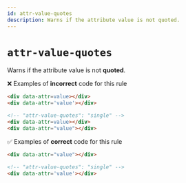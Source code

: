 ```yaml
---
id: attr-value-quotes
description: Warns if the attribute value is not quoted.
---
```


# `attr-value-quotes`

Warns if the attribute value is not **quoted**.

❌ Examples of **incorrect** code for this rule

<!-- prettier-ignore-start -->
```html
<div data-attr=value></div>
<div data-attr='value'></div>
```
<!-- prettier-ignore-end -->

<!-- prettier-ignore-start -->
```html
<!-- "attr-value-quotes": "single" -->
<div data-attr=value></div>
<div data-attr="value"></div>
```
<!-- prettier-ignore-end -->

✅ Examples of **correct** code for this rule

<!-- prettier-ignore-start -->
```html
<div data-attr="value"></div>
```
<!-- prettier-ignore-end -->

<!-- prettier-ignore-start -->
```html
<!-- "attr-value-quotes": "single" -->
<div data-attr='value'></div>
```
<!-- prettier-ignore-end -->
